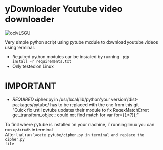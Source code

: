 # yDownloader Youtube video downloader
![ocMLSGU](https://github.com/thegrreat1/yDownloader/assets/63957530/1c671468-40cc-4b7b-a4e9-3837c1c903e6)

Very simple python script using pytube module to download youtube videos using terminal.<br>
- Required python modules can be installed by running  <code> pip install -r requirements.txt </code>
- Only tested on Linux

# IMPORTANT
- *REQUIRED* cipher.py in /usr/local/lib/python'your version'/dist-packages/pytube/ has to be replaced with the one from this git<br>
"Quick fix until pytube updates their module to fix RegexMatchError: get_transform_object: could not find match for var for={(.*?)};"<br>

To find where pytube is installed on your machine, if running linux you can run <code>updatedb</code> in terminal. <br>
After that run <code>locate pytube/cipher.py in terminal and replace the cipher.py file</code> <br>


